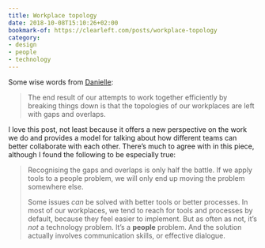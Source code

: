 ```yaml
---
title: Workplace topology
date: 2018-10-08T15:10:26+02:00
bookmark-of: https://clearleft.com/posts/workplace-topology
category:
- design
- people
- technology
---
```

Some wise words from [Danielle][1]:

> The end result of our attempts to work together efficiently by breaking things down is that the topologies of our workplaces are left with gaps and overlaps.

I love this post, not least because it offers a new perspective on the work we do and provides a model for talking about how different teams can better collaborate with each other. There’s much to agree with in this piece, although I found the following to be especially true:

> Recognising the gaps and overlaps is only half the battle. If we apply tools to a people problem, we will only end up moving the problem somewhere else.
>
> Some issues *can* be solved with better tools or better processes. In most of our workplaces, we tend to reach for tools and processes by default, because they feel easier to implement. But as often as not, it’s *not* a technology problem. It’s a **people** problem. And the solution actually involves communication skills, or effective dialogue.

[1]: https://clearleft.com/team/danielle-huntrods

